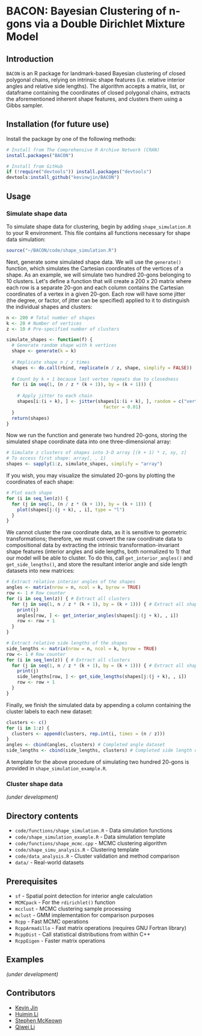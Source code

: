 # BACON: Bayesian Clustering of n-gons via a Double Dirichlet Mixture Model

## Introduction
`BACON` is an R package for landmark-based Bayesian clustering of closed polygonal chains, relying on intrinsic shape features (i.e. relative interior angles and relative side lengths). The algorithm accepts a matrix, list, or dataframe containing the coordinates of closed polygonal chains, extracts the aforementioned inherent shape features, and clusters them using a Gibbs sampler.

## Installation (for future use)
Install the package by one of the following methods:

```R
# Install from The Comprehensive R Archive Network (CRAN)
install.packages("BACON")

# Install from GitHub
if (!require("devtools")) install.packages("devtools")
devtools:install_github("kevinwjin/BACON")
```

## Usage
### Simulate shape data
To simulate shape data for clustering, begin by adding `shape_simulation.R` to 
your R environment. This file contains all functions necessary for shape 
data simulation:

```R
source("~/BACON/code/shape_simulation.R")
```

Next, generate some simulated shape data. We will use the `generate()` function,
which simulates the Cartesian coordinates of the vertices of a shape.
As an example, we will simulate two hundred 20-gons belonging to 10 clusters. 
Let's define a function that will create a 200 x 20 matrix where each row 
is a separate 20-gon and each column contains the Cartesian coordinates of a 
vertex in a given 20-gon. Each row will have some jitter (the degree, or factor, 
of jitter can be specified) applied to it to distinguish the individual shapes
and clusters:

```R
n <- 200 # Total number of shapes
k <- 20 # Number of vertices
z <- 10 # Pre-specified number of clusters

simulate_shapes <- function(f) {
  # Generate random shape with k vertices
  shape <- generate(k = k)
  
  # Replicate shape n / z times
  shapes <- do.call(rbind, replicate(n / z, shape, simplify = FALSE))
  
  # Count by k + 1 because last vertex repeats due to closedness
  for (i in seq(1, (n / z * (k + 1)), by = (k + 1))) {
  
    # Apply jitter to each chain
    shapes[i:(i + k), ] <- jitter(shapes[i:(i + k), ], random = c("vertices"),
                                    factor = 0.01)
  }
  return(shapes)
}
```

Now we run the function and generate two hundred 20-gons, storing
the simulated shape coordinate data into one three-dimensional array:

```R
# Simulate z clusters of shapes into 3-D array [(k + 1) * z, xy, z]
# To access first shape: array[, , 1]
shapes <- sapply(1:z, simulate_shapes, simplify = "array")
```

If you wish, you may visualize the simulated 20-gons by plotting the 
coordinates of each shape:

```R
# Plot each shape
for (i in seq_len(z)) {
  for (j in seq(1, (n / z * (k + 1)), by = (k + 1))) {
    plot(shapes[j:(j + k), , i], type = "l")
  }
}
```

We cannot cluster the raw coordinate data, as it is sensitive to geometric
transformations; therefore, we must convert the 
raw coordinate data to compositional data by extracting the intrinsic
transformation-invariant shape features (interior 
angles and side lengths, both normalized to 1) that our model will be able to 
cluster. To do this, call `get_interior_angles()` and `get_side_lengths()`, and
store the resultant interior angle and side length datasets into new matrices:

```R
# Extract relative interior angles of the shapes
angles <- matrix(nrow = n, ncol = k, byrow = TRUE)
row <- 1 # Row counter
for (i in seq_len(z)) { # Extract all clusters
  for (j in seq(1, n / z * (k + 1), by = (k + 1))) { # Extract all shapes per cluster
    print(j)
    angles[row, ] <- get_interior_angles(shapes[j:(j + k), , i])
    row <- row + 1
  }
}

# Extract relative side lengths of the shapes
side_lengths <- matrix(nrow = n, ncol = k, byrow = TRUE)
row <- 1 # Row counter
for (i in seq_len(z)) { # Extract all clusters
  for (j in seq(1, n / z * (k + 1), by = (k + 1))) { # Extract all shapes per cluster
    print(j)
    side_lengths[row, ] <- get_side_lengths(shapes[j:(j + k), , i])
    row <- row + 1
  }
}
```

Finally, we finish the simulated data by appending a column containing the
cluster labels to each new dataset:

```R
clusters <- c()
for (i in 1:z) {
  clusters <- append(clusters, rep.int(i, times = (n / z)))
}
angles <- cbind(angles, clusters) # Completed angle dataset
side_lengths <- cbind(side_lengths, clusters) # Completed side length dataset
```

A template for the above procedure of simulating two hundred 20-gons is
provided in `shape_simulation_example.R`.

### Cluster shape data
*(under development)*

## Directory contents
* `code/functions/shape_simulation.R` - Data simulation functions
* `code/shape_simulation_example.R` - Data simulation template
* `code/functions/shape_mcmc.cpp` - MCMC clustering algorithm
* `code/shape_simu_analysis.R` - Clustering template
* `code/data_analysis.R` - Cluster validation and method comparison
* `data/` - Real-world datasets

## Prerequisites
* `sf` - Spatial point detection for interior angle calculation
* `MCMCpack` - For the `rdirichlet()` function
* `mcclust` - MCMC clustering sample processing
* `mclust` - GMM implementation for comparison purposes
* `Rcpp` - Fast MCMC operations
* `RcppArmadillo` - Fast matrix operations (requires GNU Fortran library)
* `RcppDist` - Call statistical distributions from within C++
* `RcppEigen` - Faster matrix operations

## Examples
*(under development)*

## Contributors
* [Kevin Jin](https://www.linkedin.com/in/kevin-w-jin/)
* [Huimin Li](https://www.linkedin.com/in/huimin-li-19789248)
* [Stephen McKeown](https://personal.utdallas.edu/~sxm190098/)
* [Qiwei Li](https://sites.google.com/site/liqiwei2000/)
